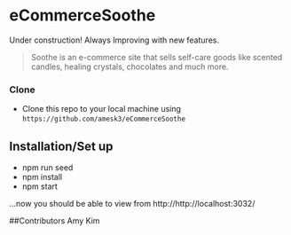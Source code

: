 # eCommerceSoothe

Under construction! Always Improving with new features.

> Soothe is an e-commerce site that sells self-care goods like scented candles, healing crystals, chocolates and much more.

### Clone

- Clone this repo to your local machine using `https://github.com/amesk3/eCommerceSoothe`

## Installation/Set up
- npm run seed
- npm install
- npm start

...now you should be able to view from http://http://localhost:3032/

##Contributors
Amy Kim

